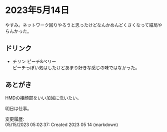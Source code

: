 # 2023年5月14日

やすみ。ネットワーク回りやろうと思ったけどなんかめんどくさくなって結局やらんかった。

## ドリンク

- チリン ピーチ&ベリー  
ピーチっぽい気はしたけどあまり好きな感じの味ではなかった。

## あとがき

HMDの接顔部をいい加減に洗いたい。

明日は仕事。

変更履歴:  
05/15/2023 05:02:37: Created 2023 05 14 (markdown)  
